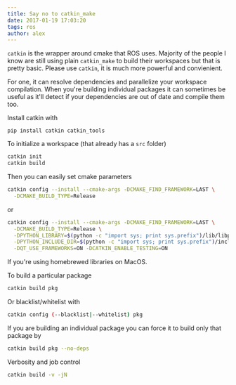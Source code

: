 ```yaml
---
title: Say no to catkin_make
date: 2017-01-19 17:03:20
tags: ros
author: alex
---
```

`catkin` is the wrapper around cmake that ROS uses. Majority of the people I
know are still using plain `catkin_make` to build their workspaces but that is
pretty basic. Please use `catkin`, it is much more powerful and convienient.

For one, it can resolve dependencies and parallelize your workspace compilation.
When you're building individual packages it can sometimes be useful as it'll
detect if your dependencies are out of date and compile them too.

Install catkin with

```
pip install catkin catkin_tools
```

To initialize a workspace (that already has a `src` folder)

```sh
catkin init
catkin build
```

Then you can easily set cmake parameters

```sh
catkin config --install --cmake-args -DCMAKE_FIND_FRAMEWORK=LAST \
  -DCMAKE_BUILD_TYPE=Release
```

or 

```sh
catkin config --install --cmake-args -DCMAKE_FIND_FRAMEWORK=LAST \
  -DCMAKE_BUILD_TYPE=Release \
  -DPYTHON_LIBRARY=$(python -c "import sys; print sys.prefix")/lib/libpython2.7.dylib \
  -DPYTHON_INCLUDE_DIR=$(python -c "import sys; print sys.prefix")/include/python2.7 \
  -DQT_USE_FRAMEWORKS=ON -DCATKIN_ENABLE_TESTING=ON
```

If you're using homebrewed libraries on MacOS.

To build a particular package

```sh
catkin build pkg
```

Or blacklist/whitelist with 

```sh
catkin config (--blacklist|--whitelist) pkg
```

If you are building an individual package you can force it to
build only that package by 

```sh
catkin build pkg --no-deps
```

Verbosity and job control

```sh
catkin build -v -jN
```

